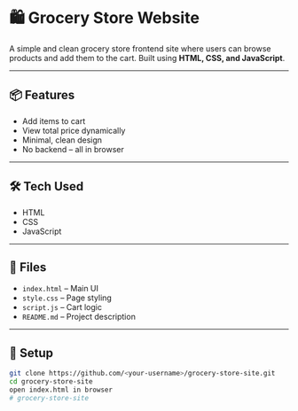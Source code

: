 # 🛍️ Grocery Store Website

A simple and clean grocery store frontend site where users can browse products and add them to the cart. Built using **HTML, CSS, and JavaScript**.

---

## 📦 Features

- Add items to cart
- View total price dynamically
- Minimal, clean design
- No backend – all in browser

---

## 🛠 Tech Used

- HTML
- CSS
- JavaScript

---

## 📁 Files

- `index.html` – Main UI
- `style.css` – Page styling
- `script.js` – Cart logic
- `README.md` – Project description

---

## 🔧 Setup

```bash
git clone https://github.com/<your-username>/grocery-store-site.git
cd grocery-store-site
open index.html in browser
# grocery-store-site

